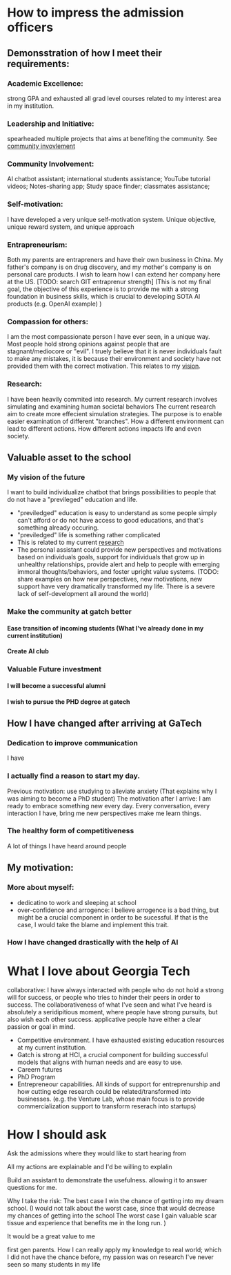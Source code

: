 
<!-- @import "[TOC]" {cmd="toc" depthFrom=1 depthTo=6 orderedList=false} -->
<!-- {:toc} -->


# How to impress the admission officers 

## Demonsstration of how I meet their requirements: 
### Academic Excellence: 
strong GPA and exhausted all grad level courses related to my interest area in my institution. 

### Leadership and Initiative: 
spearheaded multiple projects that aims at benefiting the community. See [community invovlement](#community-involvement)

### Community Involvement:
 AI chatbot assistant; international students assistance; YouTube tutorial videos; Notes-sharing app; Study space finder; classmates assistance;

### Self-motivation: 
I have developed a very unique self-motivation system. Unique objective, unique reward system, and unique approach

### Entrapreneurism: 
Both my parents are entrapreners and have their own business in China. My father's company is on drug discovery, and my mother's company is on personal care products. I wish to learn how I can extend her company here at the US. [TODO: search GIT entraprenur strength] (This is not my final goal, the objective of this experience is to provide me with a strong foundation in business skills, which is crucial to developing SOTA AI products (e.g. OpenAI example) )

### Compassion for others: 
I am the most compassionate person I have ever seen, in a unique way. Most people hold strong opinions against people that are stagnant/mediocore or "evil". I truely believe that it is never individuals fault to make any mistakes, it is because their environment and society have not provided them with the correct motivation. This relates to my [vision](#my-vision-of-the-future). 

### Research: 
I have been heavily commited into research. My current research involves simulating and examining human societal behaviors
The current research aim to create more effecient simulation strategies. 
The purpose is to enable easier examination of different "branches". How a different environment can lead to different actions. How different actions impacts life and even society. 


## Valuable asset to the school 

### My vision of the future
I want to build individualize chatbot that brings possibilities to people that do not have a "previleged" education and life. 
- "previledged" education is easy to understand as some people simply can't afford or do not have access to good educations, and that's something already occuring. 
- "previledged" life is something rather complicated
- This is related to my current [research](#research)
- The personal assistant could provide new perspectives and motivations based on individuals goals, support for individuals that grow up in unhealthy relationships, provide alert and help to people with emerging immoral thoughts/behaviors, and foster upright value systems. (TODO: share examples on how new perspectives, new motivations, new support have very dramatically transformed my life. There is a severe lack of self-development all around the world)

### Make the community at gatch better 

#### Ease transition of incoming students (What I've already done in my current institution)

#### Create AI club

### Valuable Future investment

#### I will become a successful alumni 

#### I wish to pursue the PHD degree at gatech 

## How I have changed after arriving at GaTech
### Dedication to improve communication
I have
### I actually find a reason to start my day. 
Previous motivation: use studying to alleviate anxiety (That explains why I was aiming to become a PhD student)
The motivation after I arrive: I am ready to embrace something new every day. Every conversation, every interaction I have, bring me new perspectives make me learn things. 

### The healthy form of competitiveness
A lot of things I have heard around people 
## My motivation: 

### More about myself: 
- dedicatino to work and sleeping at school
- over-confidence and arrogence: I believe arrogence is a bad thing, but might be a crucial component in order to be sucessful. If that is the case, I would take the blame and implement this trait. 

### How I have changed drastically with the help of AI


# What I love about Georgia Tech
collaborative: I have always interacted with people who do not hold a strong will for success, or people who tries to hinder their peers in order to success. The collaborativeness of what I've seen and what I've heard is absolutely a seridipitious moment, where people have strong pursuits, but also wish each other success. 
applicative
people have either a clear passion or goal in mind. 

- Competitive environment. I have exhausted existing education resources at my current institution. 
- Gatch is strong at HCI, a crucial component for building successful models that aligns with human needs and are easy to use. 
- Careern futures
- PhD Program
- Entrepreneour capabilities. All kinds of support for entreprenurship and how cutting edge research could be related/transformed into businesses. (e.g. the Venture Lab, whose main focus is to provide commercialization support to transform reserach into startups)



# How I should ask
Ask the admissions where they would like to start hearing from 

All my actions are explainable and I'd be willing to explalin 

Build an assistant to demonstrate the usefulness. allowing it to answer questions for me. 

Why I take the risk: The best case I win the chance of getting into my dream school. (I would not talk about the worst case, since that would decrease my chances of getting into the school The worst case I gain valuable scar tissue and experience that benefits me in the long run. )

It would be a great value to me


first gen parents. 
How I can really apply my knowledge to real world; which I did not have the chance before, my passion was on research 
I've never seen so many students in my life 
